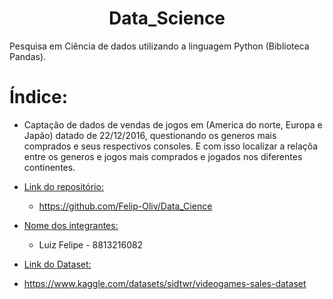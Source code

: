 
<h1 align="center">Data_Science</h1>

Pesquisa em Ciência de dados utilizando a linguagem Python (Biblioteca Pandas).

# Índice:
  - Captação de dados de vendas de jogos em (America do norte, Europa e Japão) datado de 22/12/2016, questionando os generos mais comprados e seus respectivos consoles. E com isso localizar a relaçõa entre os generos e jogos mais comprados e jogados nos diferentes continentes.


* [Link do repositório:](#Felipe-Oliv)
  - https://github.com/Felip-Oliv/Data_Cience

* [Nome dos integrantes:](#Felipe-Oliv)
  - Luiz Felipe - 8813216082

 * [Link do Dataset:](#Felipe-Oliv)
  - https://www.kaggle.com/datasets/sidtwr/videogames-sales-dataset